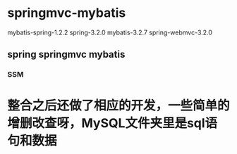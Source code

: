 # springmvc-mybatis
mybatis-spring-1.2.2 spring-3.2.0 mybatis-3.2.7 spring-webmvc-3.2.0

## spring springmvc mybatis 
### SSM
# 整合之后还做了相应的开发，一些简单的增删改查呀，MySQL文件夹里是sql语句和数据
